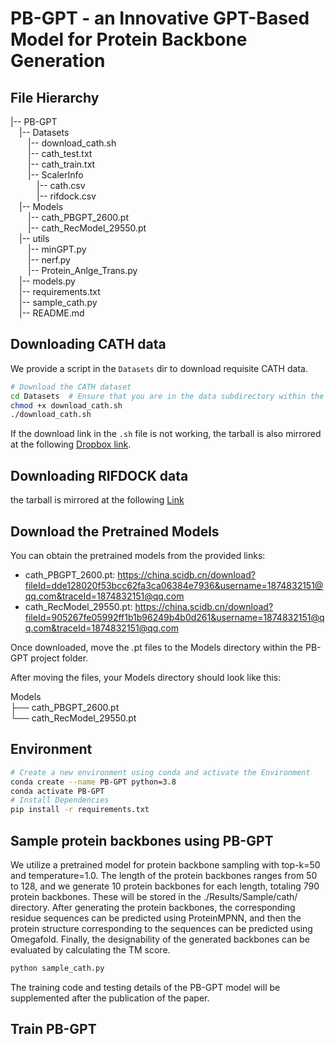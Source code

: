 # PB-GPT - an Innovative GPT-Based Model for Protein Backbone Generation 

## File Hierarchy
|-- PB-GPT  
&emsp;|-- Datasets     
&emsp;&emsp;|-- download_cath.sh     
&emsp;&emsp;|-- cath_test.txt  
&emsp;&emsp;|-- cath_train.txt  
&emsp;&emsp;|-- ScalerInfo  
&emsp;&emsp;&emsp;|-- cath.csv  
&emsp;&emsp;&emsp;|-- rifdock.csv  
&emsp;|-- Models     
&emsp;&emsp;|-- cath_PBGPT_2600.pt     
&emsp;&emsp;|-- cath_RecModel_29550.pt  
&emsp;|-- utils     
&emsp;&emsp;|-- minGPT.py     
&emsp;&emsp;|-- nerf.py  
&emsp;&emsp;|-- Protein_Anlge_Trans.py  
&emsp;|-- models.py  
&emsp;|-- requirements.txt  
&emsp;|-- sample_cath.py      
&emsp;|-- README.md             

## Downloading CATH data

We provide a script in the `Datasets` dir to download requisite CATH data.

```bash
# Download the CATH dataset
cd Datasets  # Ensure that you are in the data subdirectory within the codebase
chmod +x download_cath.sh
./download_cath.sh
```

If the download link in the `.sh` file is not working, the tarball is also mirrored at the following [Dropbox link](https://www.dropbox.com/s/ka5m5lx58477qu6/cath-dataset-nonredundant-S40.pdb.tgz?dl=0).

## Downloading RIFDOCK data

the tarball is mirrored at the following [Link](http://files.ipd.uw.edu/pub/robust_de_novo_design_minibinders_2021/supplemental_files/scaffolds.tar.gz)

## Download the Pretrained Models

You can obtain the pretrained models from the provided links: 
- cath_PBGPT_2600.pt: https://china.scidb.cn/download?fileId=dde128020f53bcc62fa3ca06384e7936&username=1874832151@qq.com&traceId=1874832151@qq.com
- cath_RecModel_29550.pt: https://china.scidb.cn/download?fileId=905267fe05992ff1b1b96249b4b0d261&username=1874832151@qq.com&traceId=1874832151@qq.com

Once downloaded, move the .pt files to the Models directory within the PB-GPT project folder.

After moving the files, your Models directory should look like this:

Models     
├── cath_PBGPT_2600.pt     
└── cath_RecModel_29550.pt

## Environment

```bash
# Create a new environment using conda and activate the Environment
conda create --name PB-GPT python=3.8
conda activate PB-GPT
# Install Dependencies
pip install -r requirements.txt
```

## Sample protein backbones using PB-GPT
We utilize a pretrained model for protein backbone sampling with top-k=50 and temperature=1.0. The length of the protein backbones ranges from 50 to 128, and we generate 10 protein backbones for each length, totaling 790 protein backbones. These will be stored in the ./Results/Sample/cath/ directory.
After generating the protein backbones, the corresponding residue sequences can be predicted using ProteinMPNN, and then the protein structure corresponding to the sequences can be predicted using Omegafold. Finally, the designability of the generated backbones can be evaluated by calculating the TM score.

```bash
python sample_cath.py
```
The training code and testing details of the PB-GPT model will be supplemented after the publication of the paper.
## Train PB-GPT


